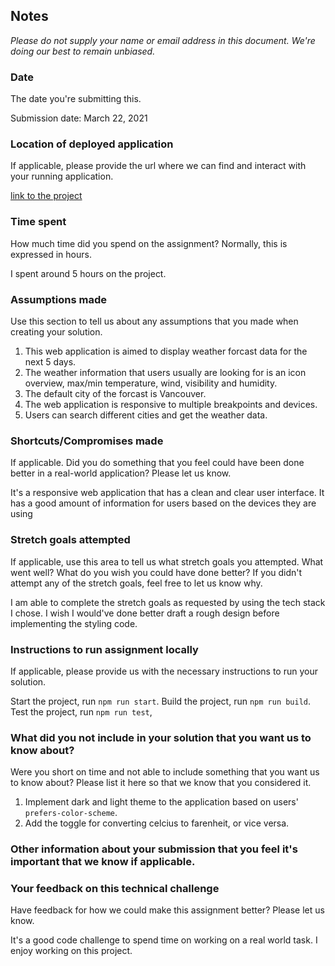 ## Notes

_Please do not supply your name or email address in this document. We're doing our best to remain unbiased._

### Date

The date you're submitting this.

Submission date: March 22, 2021

### Location of deployed application

If applicable, please provide the url where we can find and interact with your running application.

[link to the project](https://weather-forcast-5-days.netlify.app/)

### Time spent

How much time did you spend on the assignment? Normally, this is expressed in hours.

I spent around 5 hours on the project.

### Assumptions made

Use this section to tell us about any assumptions that you made when creating your solution.

1. This web application is aimed to display weather forcast data for the next 5 days.
2. The weather information that users usually are looking for is an icon overview, max/min temperature, wind, visibility and humidity.
3. The default city of the forcast is Vancouver.
4. The web application is responsive to multiple breakpoints and devices.
5. Users can search different cities and get the weather data.

### Shortcuts/Compromises made

If applicable. Did you do something that you feel could have been done better in a real-world application? Please
let us know.

It's a responsive web application that has a clean and clear user interface. It has a good amount of information for users based on the devices they are using

### Stretch goals attempted

If applicable, use this area to tell us what stretch goals you attempted. What went well? What do you wish you
could have done better? If you didn't attempt any of the stretch goals, feel free to let us know why.

I am able to complete the stretch goals as requested by using the tech stack I chose. I wish I would've done better
draft a rough design before implementing the styling code.

### Instructions to run assignment locally

If applicable, please provide us with the necessary instructions to run your solution.

Start the project, run `npm run start`.
Build the project, run `npm run build`.
Test the project, run `npm run test`,

### What did you not include in your solution that you want us to know about?

Were you short on time and not able to include something that you want us to know
about? Please list it here so that we know that you considered it.

1. Implement dark and light theme to the application based on users' `prefers-color-scheme`.
2. Add the toggle for converting celcius to farenheit, or vice versa.

### Other information about your submission that you feel it's important that we know if applicable.

### Your feedback on this technical challenge

Have feedback for how we could make this assignment better? Please let us know.

It's a good code challenge to spend time on working on a real world task. I enjoy working on this project.
